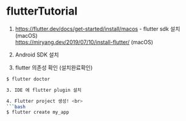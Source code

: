 # flutterTutorial

1. https://flutter.dev/docs/get-started/install/macos - flutter sdk 설치 (macOS) <br>
https://miryang.dev/2019/07/10/install-flutter/ (macOS)

2. Android SDK 설치

3. flutter 의존성 확인 (설치완료확인) <br>
```bash
$ flutter doctor

3. IDE 에 flutter plugin 설치

4. Flutter project 생성! <br>
```bash
$ flutter create my_app